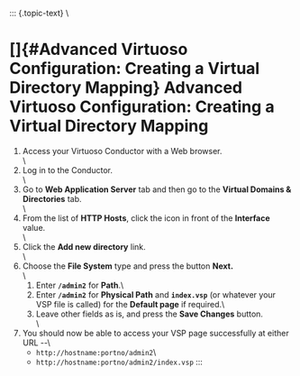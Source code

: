 ::: {.topic-text}
\

[]{#Advanced Virtuoso Configuration: Creating a Virtual Directory Mapping} Advanced Virtuoso Configuration: Creating a Virtual Directory Mapping
================================================================================================================================================

1.  Access your Virtuoso Conductor with a Web browser.\
    \
2.  Log in to the Conductor.\
    \
3.  Go to **Web Application Server** tab and then go to the **Virtual
    Domains & Directories** tab.\
    \
4.  From the list of **HTTP Hosts**, click the icon in front of the
    **Interface** value.\
    \
5.  Click the **Add new directory** link.\
    \
6.  Choose the **File System** type and press the button **Next.**\
    \
    1.  Enter **`/admin2`** for **Path**.\
    2.  Enter **`/admin2`** for **Physical Path** and **`index.vsp`**
        (or whatever your VSP file is called) for the **Default page**
        if required.\
    3.  Leave other fields as is, and press the **Save Changes**
        button.\
        \
7.  You should now be able to access your VSP page successfully at
    either URL \--\
    -   `http://hostname:portno/admin2`\
    -   `http://hostname:portno/admin2/index.vsp`
:::
